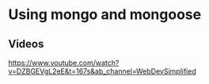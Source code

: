 # Using mongo and mongoose

## Videos
https://www.youtube.com/watch?v=DZBGEVgL2eE&t=167s&ab_channel=WebDevSimplified

## 
